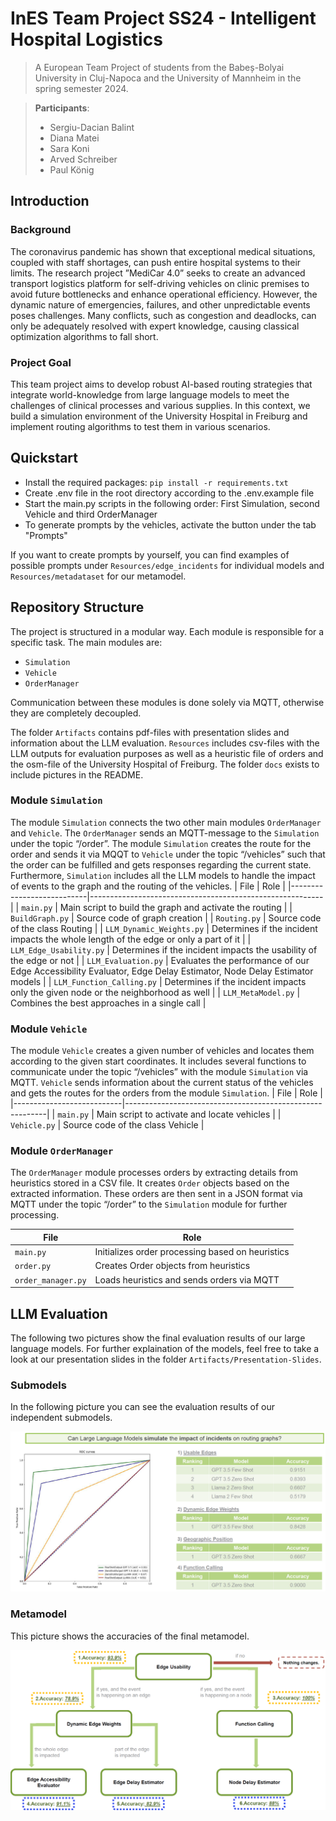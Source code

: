 # InES Team Project SS24 - Intelligent Hospital Logistics
> A European Team Project of students from the Babeș-Bolyai University in Cluj-Napoca and the University of Mannheim in the spring semester 2024.

>**Participants**:
>* Sergiu-Dacian Balint
>* Diana Matei
>* Sara Koni
>* Arved Schreiber
>* Paul König
## Introduction
### Background
The coronavirus pandemic has shown that exceptional medical situations, coupled with staff shortages, can push entire hospital systems to their limits. The research project ”MediCar 4.0” seeks to create an advanced transport logistics platform for self-driving vehicles on clinic premises to avoid future bottlenecks and enhance operational efficiency. However, the dynamic nature of emergencies, failures, and other unpredictable events poses challenges. Many conflicts, such as congestion and deadlocks, can only be adequately resolved with expert knowledge, causing classical optimization algorithms to fall short.
### Project Goal
This team project aims to develop robust AI-based routing strategies that integrate world-knowledge from large language models to meet the challenges of clinical processes and various supplies. In this context, we build a simulation environment of the University Hospital in Freiburg and implement routing algorithms to test them in various scenarios.
## Quickstart
* Install the required packages: `pip install -r requirements.txt`
* Create .env file in the root directory according to the .env.example file
* Start the main.py scripts in the following order: First Simulation, second Vehicle and third OrderManager
* To generate prompts by the vehicles, activate the button under the tab "Prompts"

If you want to create prompts by yourself, you can find examples of possible prompts under `Resources/edge_incidents` for individual models and `Resources/metadataset` for our metamodel.
## Repository Structure
The project is structured in a modular way. Each module is responsible for a specific task. The main modules are: 
* `Simulation`
* `Vehicle`
* `OrderManager`

Communication between these modules is done solely via MQTT, otherwise they are completely decoupled.


The folder `Artifacts` contains pdf-files with presentation slides and information about the LLM evaluation.
`Resources` includes csv-files with the LLM outputs for evaluation purposes as well as a heuristic file of orders and the osm-file of the University Hospital of Freiburg. The folder `docs` exists to include pictures in the README.
### Module `Simulation`
The module `Simulation` connects the two other main modules `OrderManager` and `Vehicle`.
The `OrderManager` sends an MQTT-message to the `Simulation` under the topic “/order”. The module `Simulation` creates the route for the order and sends it via MQQT to `Vehicle` under the topic “/vehicles” such that the order can be fulfilled and gets responses regarding the current state. Furthermore, `Simulation` includes all the LLM models to handle the impact of events to the graph and the routing of the vehicles.
| File                      | Role                                                     |
|---------------------------|----------------------------------------------------------|
| `main.py`                 | Main script to build the graph and activate the routing  |
| `BuildGraph.py`           | Source code of graph creation                            |
| `Routing.py`              | Source code of the class Routing                         |
| `LLM_Dynamic_Weights.py`      | Determines if the incident impacts the whole length of the edge or only a part of it                     |
 | `LLM_Edge_Usability.py`     | Determines if the incident impacts the usability of the edge or not                     |
 | `LLM_Evaluation.py`     |    Evaluates the performance of our Edge Accessibility Evaluator, Edge Delay Estimator, Node Delay Estimator models               |
 | `LLM_Function_Calling.py`     | Determines if the incident impacts only the given node or the neighborhood as well              |
 | `LLM_MetaModel.py`     | Combines the best approaches in a single call        |


### Module `Vehicle`
The module `Vehicle` creates a given number of vehicles and locates them according to the given start coordinates. It includes several functions to communicate under the topic “/vehicles” with the module `Simulation` via MQTT. `Vehicle` sends information about the current status of the vehicles and gets the routes for the orders from the module `Simulation`.
| File                      | Role                                                     |
|---------------------------|----------------------------------------------------------|
| `main.py`                 | Main script to activate and locate vehicles              |
| `Vehicle.py`              | Source code of the class Vehicle                         |

### Module `OrderManager`
The `OrderManager` module processes orders by extracting details from heuristics stored in a CSV file. It creates `Order` objects based on the extracted information. These orders are then sent in a JSON format via MQTT under the topic “/order” to the `Simulation` module for further processing.

| File                      | Role                                                     |
|---------------------------|----------------------------------------------------------|
| `main.py`                 | Initializes order processing based on heuristics                                                     |
| `order.py`                | Creates Order objects from heuristics                                                    |
| `order_manager.py`        | Loads heuristics and sends orders via MQTT                                                     |

## LLM Evaluation
The following two pictures show the final evaluation results of our large language models. For further explaination of the models, feel free to take a look at our presentation slides in the folder `Artifacts/Presentation-Slides`. 
### Submodels
In the following picture you can see the evaluation results of our independent submodels.

![LLM Results Submodels](docs/LLM_results_submodels.png)
### Metamodel
This picture shows the accuracies of the final metamodel.

![LLM Results Metamodel](docs/LLM_results_metamodel.png)

